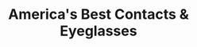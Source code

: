 ---
title: "America's Best Contacts & Eyeglasses"
url: /bolingbrook/americas-best-contacts-and-eyeglasses/
shop: optician
---